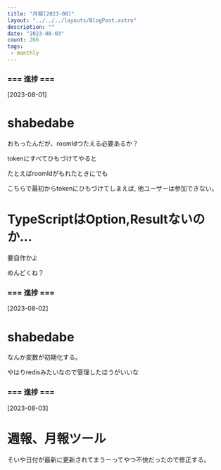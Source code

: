 ```yaml
---
title: "月報[2023-08]"
layout: "../../../layouts/BlogPost.astro"
description: ""
date: "2023-08-03"
count: 266
tags:
 - monthly
---
```





### === 進捗 ===

[2023-08-01]

# shabedabe

おもったんだが、roomIdつたえる必要あるか？

tokenにすべてひもづけてやると

たとえばroomIdがもれたときにでも

こちらで最初からtokenにひもづけてしまえば, 他ユーザーは参加できない。

# TypeScriptはOption,Resultないのか...

要自作かよ

めんどくね？


### === 進捗 ===

[2023-08-02]

# shabedabe

なんか変数が初期化する。

やはりredisみたいなので管理したほうがいいな


### === 進捗 ===

[2023-08-03]

# 週報、月報ツール

そいや日付が最新に更新されてまうーってやつ不快だったので修正する。
